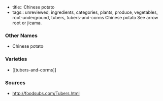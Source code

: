 - title:: Chinese potato
- tags:: unreviewed, ingredients, categories, plants, produce, vegetables, root-underground, tubers, tubers-and-corms
Chinese potato See arrow root or jicama.

### Other Names

* Chinese potato

### Varieties

* [[tubers-and-corms]]

### Sources
* http://foodsubs.com/Tubers.html
